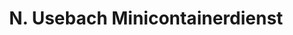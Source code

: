 ---
title: "N. Usebach Minicontainerdienst"
url: /rosdorf/n-usebach-minicontainerdienst/
shop: Mieten
---